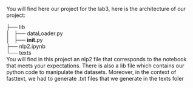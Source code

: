 You will find here our project for the lab3, here is the architecture of our project:<br>

├── lib<br>
│   ├── dataLoader.py<br>
│   ├── __init__.py <br>
├── nlp2.ipynb<br>
└── texts<br>
You will find in this project an nlp2 file that corresponds to the notebook that meets your expectations. There is also a lib file which contains our python code to manipulate the datasets. Moreover, in the context of fasttext, we had to generate .txt files that we generate in the texts foler
